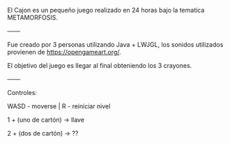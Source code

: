 El Cajon es un pequeño juego realizado en 24 horas bajo la tematica METAMORFOSIS.

───

Fue creado por 3 personas utilizando Java + LWJGL, los sonidos utilizados provienen de https://opengameart.org/.

El objetivo del juego es llegar al final obteniendo los 3 crayones.

───

Controles:

WASD - moverse  | 
R    - reiniciar nivel

1 + (uno de cartón) -> llave

2 + (dos de cartón) -> ??
